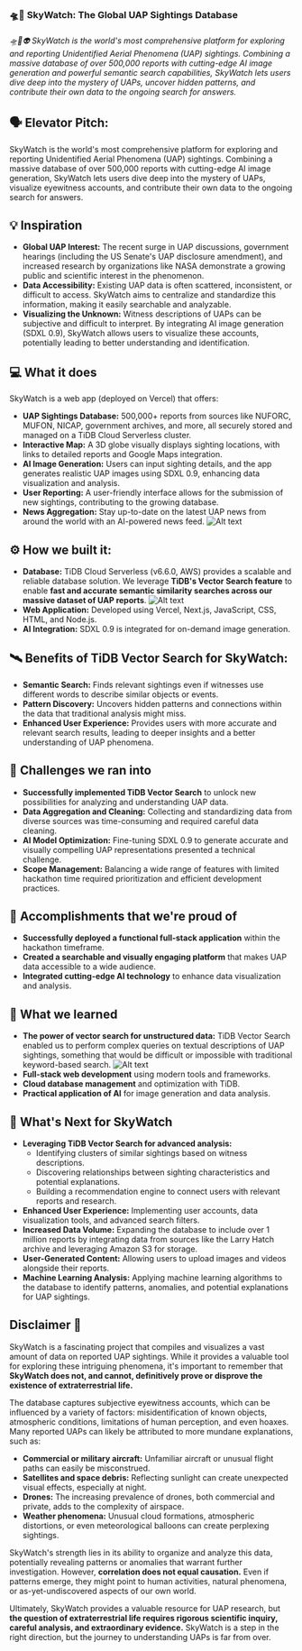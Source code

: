 ### 🛸🚀 SkyWatch: The Global UAP Sightings Database 

###### 🛸🌠👽 SkyWatch is the world's most comprehensive platform for exploring and reporting Unidentified Aerial Phenomena (UAP) sightings. Combining a massive database of over 500,000 reports with cutting-edge AI image generation and powerful semantic search capabilities, SkyWatch lets users dive deep into the mystery of UAPs, uncover hidden patterns, and contribute their own data to the ongoing search for answers.

## 🗣️ Elevator Pitch:

SkyWatch is the world's most comprehensive platform for exploring and reporting Unidentified Aerial Phenomena (UAP) sightings. Combining a massive database of over 500,000 reports with cutting-edge AI image generation, SkyWatch lets users dive deep into the mystery of UAPs, visualize eyewitness accounts, and contribute their own data to the ongoing search for answers.

## 💡 Inspiration

* **Global UAP Interest:** The recent surge in UAP discussions, government hearings (including the US Senate's UAP disclosure amendment), and increased research by organizations like NASA demonstrate a growing public and scientific interest in the phenomenon.
* **Data Accessibility:** Existing UAP data is often scattered, inconsistent, or difficult to access. SkyWatch aims to centralize and standardize this information, making it easily searchable and analyzable.
* **Visualizing the Unknown:** Witness descriptions of UAPs can be subjective and difficult to interpret.  By integrating AI image generation (SDXL 0.9), SkyWatch allows users to visualize these accounts, potentially leading to better understanding and identification. 

## 💻 What it does

SkyWatch is a web app (deployed on Vercel) that offers:

* **UAP Sightings Database:** 500,000+ reports from sources like NUFORC, MUFON, NICAP, government archives, and more, all securely stored and managed on a TiDB Cloud Serverless cluster.
* **Interactive Map:** A 3D globe visually displays sighting locations, with links to detailed reports and Google Maps integration.
* **AI Image Generation:** Users can input sighting details, and the app generates realistic UAP images using SDXL 0.9, enhancing data visualization and analysis.
* **User Reporting:** A user-friendly interface allows for the submission of new sightings, contributing to the growing database.
* **News Aggregation:**  Stay up-to-date on the latest UAP news from around the world with an AI-powered news feed. 
![Alt text](https://i.imgur.com/je3HQZ6.png)
## ⚙️ How we built it:

* **Database:** TiDB Cloud Serverless (v6.6.0, AWS) provides a scalable and reliable database solution.  We leverage **TiDB's Vector Search feature** to enable **fast and accurate semantic similarity searches across our massive dataset of UAP reports**. 
![Alt text](https://i.imgur.com/U0uldXe.png)
* **Web Application:**  Developed using Vercel, Next.js, JavaScript, CSS, HTML, and Node.js. 
* **AI Integration:**  SDXL 0.9 is integrated for on-demand image generation.

## 🛰️ Benefits of TiDB Vector Search for SkyWatch:

* **Semantic Search:**  Finds relevant sightings even if witnesses use different words to describe similar objects or events.
* **Pattern Discovery:**  Uncovers hidden patterns and connections within the data that traditional analysis might miss. 
* **Enhanced User Experience:**  Provides users with more accurate and relevant search results, leading to deeper insights and a better understanding of UAP phenomena.

## 🧠 Challenges we ran into

* **Successfully implemented TiDB Vector Search** to unlock new possibilities for analyzing and understanding UAP data. 
* **Data Aggregation and Cleaning:**  Collecting and standardizing data from diverse sources was time-consuming and required careful data cleaning.
* **AI Model Optimization:**  Fine-tuning SDXL 0.9 to generate accurate and visually compelling UAP representations presented a technical challenge.
* **Scope Management:** Balancing a wide range of features with limited hackathon time required prioritization and efficient development practices. 

## 🏅 Accomplishments that we're proud of

* **Successfully deployed a functional full-stack application** within the hackathon timeframe. 
* **Created a searchable and visually engaging platform** that makes UAP data accessible to a wide audience. 
* **Integrated cutting-edge AI technology** to enhance data visualization and analysis. 

## 📖 What we learned

* **The power of vector search for unstructured data:**  TiDB Vector Search enabled us to perform complex queries on textual descriptions of UAP sightings, something that would be difficult or impossible with traditional keyword-based search. 
![Alt text](https://i.imgur.com/AbFbohh.png)
* **Full-stack web development** using modern tools and frameworks.
* **Cloud database management** and optimization with TiDB.
* **Practical application of AI** for image generation and data analysis. 

## 🚀 What's Next for SkyWatch

* **Leveraging TiDB Vector Search for advanced analysis:**
    * Identifying clusters of similar sightings based on witness descriptions.
    * Discovering relationships between sighting characteristics and potential explanations. 
    * Building a recommendation engine to connect users with relevant reports and research. 
* **Enhanced User Experience:** Implementing user accounts, data visualization tools, and advanced search filters.
* **Increased Data Volume:**  Expanding the database to include over 1 million reports by integrating data from sources like the Larry Hatch archive and leveraging Amazon S3 for storage. 
* **User-Generated Content:** Allowing users to upload images and videos alongside their reports.
* **Machine Learning Analysis:**  Applying machine learning algorithms to the database to identify patterns, anomalies, and potential explanations for UAP sightings.

## Disclaimer 📄

SkyWatch is a fascinating project that compiles and visualizes a vast amount of data on reported UAP sightings. While it provides a valuable tool for exploring these intriguing phenomena, it's important to remember that **SkyWatch does not, and cannot, definitively prove or disprove the existence of extraterrestrial life.**

The database captures subjective eyewitness accounts, which can be influenced by a variety of factors:  misidentification of known objects, atmospheric conditions, limitations of human perception, and even hoaxes.  Many reported UAPs can likely be attributed to more mundane explanations, such as:

* **Commercial or military aircraft:**  Unfamiliar aircraft or unusual flight paths can easily be misconstrued. 
* **Satellites and space debris:**  Reflecting sunlight can create unexpected visual effects, especially at night.
* **Drones:**  The increasing prevalence of drones, both commercial and private, adds to the complexity of airspace. 
* **Weather phenomena:**  Unusual cloud formations, atmospheric distortions, or even meteorological balloons can create perplexing sightings. 

SkyWatch's strength lies in its ability to organize and analyze this data, potentially revealing patterns or anomalies that warrant further investigation. However, **correlation does not equal causation.** Even if patterns emerge, they might point to human activities, natural phenomena, or as-yet-undiscovered aspects of our own world. 

Ultimately, SkyWatch provides a valuable resource for UAP research, but **the question of extraterrestrial life requires rigorous scientific inquiry, careful analysis, and extraordinary evidence.**  SkyWatch is a step in the right direction, but the journey to understanding UAPs is far from over. 

